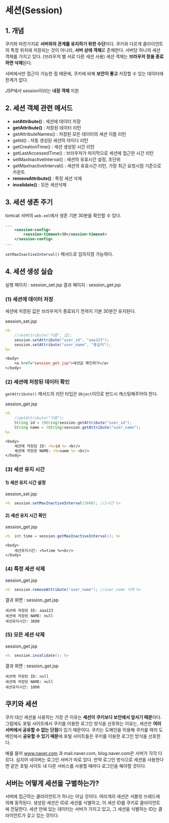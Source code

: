 # 세션(Session)
## 1. 개념
쿠키와 마찬가지로 **서버와의 관계를 유지하기 위한 수단**이다.
쿠키와 다르게 클라이언트의 특정 위치에 저장되는 것이 아니라, **서버 상에 객체**로 존재한다.
서버당 하나의 세션 객체를 가지고 있다. (브라우저 별 서로 다른 세션 사용)
세션 객체는 **브라우저 창을 종료하면 삭제**된다.

서버에서만 접근이 가능한 점 때문에, 쿠키에 비해 **보안이 좋고** 저장할 수 있는 데이터에 한계가 없다.

JSP에서 session이라는 **내장 객체** 지원

## 2. 세션 객체 관련 메서드
- **setAttribute()** : 세션에 데이터 저장
- **getAttribute()** : 저장된 데이터 리턴
- getAttributeNames() : 저장된 모든 데이터의 세션 이름 리턴
- getId() : 자동 생성된 세션의 아이디 리턴
- getCreationTime() : 세션 생성된 시간 리턴
- getLastAccessedTime() : 브라우저가 마지막으로 세션에 접근한 시간 리턴
- setMaxInactiveInterval() : 세션의 유효시간 설정, 초단위
- getMaxInactiveInterval() : 세션의 유효시간 리턴, 가장 최근 요청시점 기준으로 카운트
- **removeAttribute()** : 특정 세션 삭제
- **invalidate()** : 모든 세션삭제

## 3. 세션 생존 주기
tomcat 서버의 ```web.xml```에서 생존 기본 30분을 확인할 수 있다.
```xml
...
    <session-config>
        <session-timeout>30</session-timeout>
    </session-config>
...
```
```setMaxInactiveInterval()``` 메서드로 임의지정 가능하다.

## 4. 세션 생성 실습
실행 페이지 : session_set.jsp
결과 페이지 : session_get.jsp


### (1) 세션에 데이터 저장
세션에 저장된 값은 브라우저가 종료되기 전까지 기본 30분간 유지된다.

session_set.jsp
```jsp
<%
	//setAttribute("이름", 값);
	session.setAttribute("user_id", "aaa123");
	session.setAttribute("user_name", "홍길자");
%>
```
```jsp
<body>
	<a href="session_get.jsp">세션값 확인하기</a>
</body>
```


### (2) 세션에 저장된 데이터 확인
```getAttribute()``` 메서드의 리턴 타입은 ```Object```이므로 반드시 캐스팅해주어야 한다.

session_get.jsp
```jsp
<%
	//getAttribute("이름");
	String id = (String)session.getAttribute("user_id");
	String name = (String)session.getAttribute("user_name");
%>
```
```jsp
<body>
	세션에 저장된 ID: <%=id %> <br/>
	세션에 저장된 NAME: <%=name %> <br/>
</body>
```


### (3) 세션 유지 시간
#### 1) 세션 유지 시간 설정
session_set.jsp
```jsp
<%	session.setMaxInactiveInterval(3600); //1시간 %>
```

#### 2) 세션 유지 시간 확인
session_get.jsp
```jsp
<%	int time = session.getMaxInactiveInterval(); %>
```
```
<body>
	세션유지시간: <%=time %><br/>
</body>
```


### (4) 특정 세션 삭제
session_get.jsp
```jsp
<%	session.removeAttribute("user_name"); //user_name 삭제 %>
```

결과 화면 : session_get.jsp
```
세션에 저장된 ID: aaa123
세션에 저장된 NAME: null
세션유지시간: 3600
```


### (5) 모든 세션 삭제
session_get.jsp
```jsp
<%	session.invalidate(); %>
```

결과 화면 : session_get.jsp
```
세션에 저장된 ID: null
세션에 저장된 NAME: null
세션유지시간: 1800
```

## 쿠키와 세션
쿠키 대신 세션을 사용하는 가장 큰 이유는 **세션이 쿠키보다 보안에서 앞서기 때문**이다.
그럼에도 포털 사이트에서 쿠키를 이용한 로그인 방식을 선호하는 이유는, 세션은 **여러 서버에서 공유할 수 없는 단점**이 있기 때문이다. 쿠키는 도메인을 이용해 쿠키를 여러 도메인에서 **공유할 수 있기 때문**에 포털 사이트들은 쿠키를 이용한 로그인 방식을 선호한다.

예를 들어 www.naver.com 과 mail.naver.com, blog.naver.com은 서버가 각각 다르다. 심지어 네이버는 로그인 서버가 따로 있다. 만약 로그인 방식으로 세션을 사용한다면 같은 포털 사이트 내 다른 서비스를 사용할 때마다 로그인을 해야할 것이다.

## 서버는 어떻게 세션을 구별하는가?
서버에 접근하는 클라이언트가 하나는 아닐 것이다. 여러개의 세션은 서블릿 쓰레드에 의해 동작된다. 생성된 세션은 ID로 세션를 식별하고, 이 세션 ID를 쿠키로 클라이언트에 전달한다.
세션 안에 있는 데이터는 서버가 가지고 있고, 그 세션을 식별하는 ID는 클라이언트가 갖고 있는 것이다.
